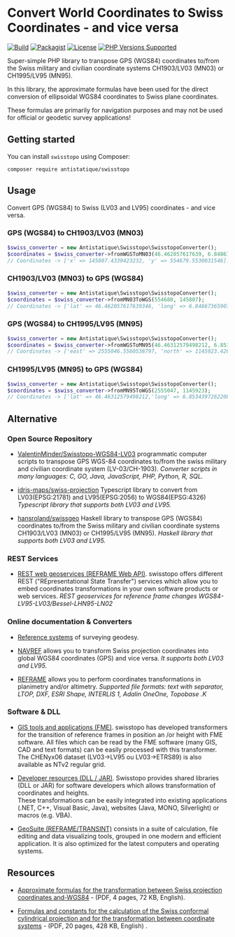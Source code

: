 Convert World Coordinates to Swiss Coordinates - and vice versa
=============

[![Build](https://github.com/antistatique/swisstopo/actions/workflows/tests.yml/badge.svg)](https://github.com/antistatique/swisstopo/actions/workflows/tests.yml)
[![Packagist](https://img.shields.io/packagist/dt/antistatique/swisstopo.svg?maxAge=2592000)](https://packagist.org/packages/antistatique/swisstopo)
[![License](https://poser.pugx.org/antistatique/swisstopo/license)](https://packagist.org/packages/antistatique/swisstopo)
[![PHP Versions Supported](https://img.shields.io/badge/php-%3E%3D%207.1-8892BF.svg)](https://packagist.org/packages/antistatique/swisstopo)

Super-simple PHP library to transpose GPS (WGS84) coordinates to/from the Swiss military and civilian coordinate
systems CH1903/LV03 (MN03) or CH1995/LV95 (MN95).

In this library, the approximate formulas have been used for the direct conversion of ellipsoidal WGS84 coordinates to
Swiss plane coordinates.

These formulas are primarily for navigation purposes and may not be used for official or geodetic survey applications!

Getting started
------------

You can install `swisstopo` using Composer:

```
composer require antistatique/swisstopo
```

Usage
--------

Convert GPS (WGS84) to Swiss (LV03 and LV95) coordinates - and vice versa.

### GPS (WGS84) to CH1903/LV03 (MN03)

```php
$swiss_converter = new Antistatique\Swisstopo\SwisstopoConverter();
$coordinates = $swiss_converter->fromWGSToMN03(46.462057617639, 6.8486736590762);
// Coordinates -> ['x' => 145807.4339423232, 'y' => 554679.5530031546].
```

### CH1903/LV03 (MN03) to GPS (WGS84)

```php
$swiss_converter = new Antistatique\Swisstopo\SwisstopoConverter();
$coordinates = $swiss_converter->fromMN03ToWGS(554680, 145807);
// Coordinates -> ['lat' => 46.462057617639346, 'long' => 6.848673659076181].
```

### GPS (WGS84) to CH1995/LV95 (MN95)

```php
$swiss_converter = new Antistatique\Swisstopo\SwisstopoConverter();
$coordinates = $swiss_converter->fromWGSToMN95(46.46312579498212, 6.8534397262208095);
// Coordinates -> ['east' => 2555046.5560538797, 'north' => 1145923.4267763223].
```

### CH1995/LV95 (MN95) to GPS (WGS84)

```php
$swiss_converter = new Antistatique\Swisstopo\SwisstopoConverter();
$coordinates = $swiss_converter->fromMN95ToWGS(2555047, 1145923);
// Coordinates -> ['lat' => 46.46312579498212,'long' => 6.8534397262208095]
```

Alternative
------------

### Open Source Repository

- [ValentinMinder/Swisstopo-WGS84-LV03](https://github.com/ValentinMinder/Swisstopo-WGS84-LV03) programmatic computer scripts to transpose GPS WGS-84 coordinates to/from the swiss military and civilian coordinate system (LV-03/CH-1903).
*Converter scripts in many languages: C, GO, Java, JavaScript, PHP, Python, R, SQL.*

- [idris-maps/swiss-projection](https://github.com/idris-maps/swiss-projection) Typescript library to convert from LV03(EPSG:21781) and LV95(EPSG:2056) to WGS84(EPSG:4326)
*Typescript library that supports both LV03 and LV95.*

- [hansroland/swissgeo](https://github.com/hansroland/swissgeo) Haskell library to transpose GPS (WGS84) coordinates to/from the Swiss military and civilian coordinate systems CH1903/LV03 (MN03) or CH1995/LV95 (MN95).
*Haskell library that supports both LV03 and LV95.*

### REST Services

- [REST web geoservices (REFRAME Web API)](https://www.swisstopo.admin.ch/en/maps-data-online/calculation-services/m2m.html). swisstopo offers different REST ("REpresentational State Transfer") services which allow you to embed coordinates transformations in your own software products or web services. *REST geoservices for reference frame changes WGS84-LV95-LV03/Bessel-LHN95-LN02*

### Online documentation & Converters

- [Reference systems](https://www.swisstopo.admin.ch/en/knowledge-facts/surveying-geodesy/reference-systems.html) of surveying geodesy.

- [NAVREF](https://www.swisstopo.admin.ch/en/maps-data-online/calculation-services/navref.html) allows you to transform Swiss projection coordinates into global WGS84 coordinates (GPS) and vice versa.
*It supports both LV03 and LV95.*

- [REFRAME](https://www.swisstopo.admin.ch/en/maps-data-online/calculation-services/reframe.html) allows you to perform coordinates transformations in planimetry and/or altimetry.
*Supported file formats: text with separator, LTOP, DXF, ESRI Shape, INTERLIS 1, Adalin OneOne, Topobase .K*

### Software & DLL

- [GIS tools and applications (FME)](https://shop.swisstopo.admin.ch/en/products/geo_software/GIS_info). swisstopo has developed transformers for the transition of reference frames in position an /or height with FME software. All files which can be read by the FME software (many GIS, CAD and text formats) can be easily processed with this transformer. The CHENyx06 dataset (LV03->LV95 ou LV03->ETRS89) is also available as NTv2 regular grid.

- [Developer resources (DLL / JAR)](https://shop.swisstopo.admin.ch/en/products/geo_software/DLL_info). Swisstopo provides shared libraries (DLL or JAR) for software developers which allows transformation of coordinates and heights. <br>These transformations can be easily integrated into existing applications (.NET, C++, Visual Basic, Java), websites (Java, MONO, Silverlight) or macros (e.g. VBA).

- [GeoSuite (REFRAME/TRANSINT)](https://shop.swisstopo.admin.ch/en/products/geo_software/GeoSuite_info) consists in a suite of calculation, file editing and data visualizing tools, grouped in one modern and efficient application. It is also optimized for the latest computers and operating systems.

Resources
------------

- [Approximate formulas for the transformation between Swiss projection coordinates and-WGS84](https://github.com/antistatique/swisstopo/blob/master/doc/ch1903wgs84_e.pdf) - (PDF, 4 pages, 72 KB, English).

- [Formulas and constants for the calculation of the Swiss conformal cylindrical projection and for the transformation between coordinate systems](https://github.com/antistatique/swisstopo/blob/master/doc/refsys_e.pdf) - (PDF, 20 pages, 428 KB, English) .
